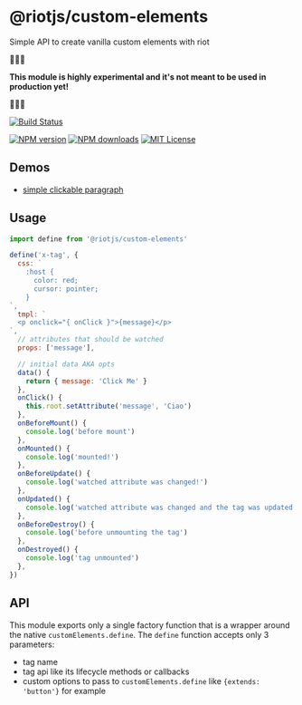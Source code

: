 # @riotjs/custom-elements

Simple API to create vanilla custom elements with riot

:construction::construction::construction:

**This module is highly experimental and it's not meant to be used in production yet!**

:construction::construction::construction:

[![Build Status][travis-image]][travis-url]

[![NPM version][npm-version-image]][npm-url]
[![NPM downloads][npm-downloads-image]][npm-url]
[![MIT License][license-image]][license-url]

## Demos

- [simple clickable paragraph](https://codesandbox.io/s/v8yyyz4x8y)



## Usage

```js
import define from '@riotjs/custom-elements'

define('x-tag', {
  css: `
    :host {
      color: red;
      cursor: pointer;
    }
`,
  tmpl: `
  <p onclick="{ onClick }">{message}</p>
`,
  // attributes that should be watched
  props: ['message'],

  // initial data AKA opts
  data() {
    return { message: 'Click Me' }
  },
  onClick() {
    this.root.setAttribute('message', 'Ciao')
  },
  onBeforeMount() {
    console.log('before mount')
  },
  onMounted() {
    console.log('mounted!')
  },
  onBeforeUpdate() {
    console.log('watched attribute was changed!')
  },
  onUpdated() {
    console.log('watched attribute was changed and the tag was updated!')
  },
  onBeforeDestroy() {
    console.log('before unmounting the tag')
  },
  onDestroyed() {
    console.log('tag unmounted')
  },
})

```

[travis-image]:https://img.shields.io/travis/riot/custom-elements.svg?style=flat-square
[travis-url]:https://travis-ci.org/riot/custom-elements

[license-image]:http://img.shields.io/badge/license-MIT-000000.svg?style=flat-square
[license-url]:LICENSE

[npm-version-image]:http://img.shields.io/npm/v/@riotjs/custom-elements.svg?style=flat-square
[npm-downloads-image]:http://img.shields.io/npm/dm/@riotjs/custom-elements.svg?style=flat-square
[npm-url]:https://npmjs.org/package/@riotjs/custom-elements

## API

This module exports only a single factory function that is a wrapper around the native `customElements.define`. The `define` function accepts only 3 parameters:

- tag name
- tag api like its lifecycle methods or callbacks
- custom options to pass to `customElements.define` like `{extends: 'button'}` for example
